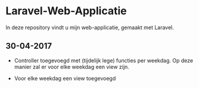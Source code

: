# Laravel-Web-Applicatie
In deze repository vindt u mijn web-applicatie, gemaakt met Laravel.

## 30-04-2017

+ Controller toegevoegd met (tijdelijk lege) functies per weekdag. Op deze manier zal er voor elke weekdag een view zijn.

+ Voor elke weekdag een view toegevoegd
